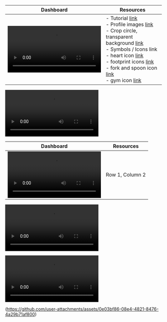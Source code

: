 <table>
   <thead>
      <th>Dashboard</th>
      <th>Resources</th>
   </thead>
   <tr>
     <td>
     <video><source src="https://github-production-user-asset-6210df.s3.amazonaws.com/188713204/407422193-0e03bf86-08e4-4821-8476-4a29b71af800.mp4?X-Amz-Algorithm=AWS4-HMAC-SHA256&X-Amz-Credential=AKIAVCODYLSA53PQK4ZA%2F20250128%2Fus-east-1%2Fs3%2Faws4_request&X-Amz-Date=20250128T173429Z&X-Amz-Expires=300&X-Amz-Signature=4121d0edab0846c222b17236c93efec8eafaca4ea806d4f6f0388653d8b4d808&X-Amz-SignedHeaders=host">
</video>
    </td>
     <td>
        - Tutorial 
        <a href="https://www.youtube.com/watch?v=cYwioeHu_OU&t=1041s">link</a><br>
        - Profile images <a href="https://new.express.adobe.com/"> link</a><br>
        - Crop circle, transparent background <a href="https://crop-circle.imageonline.co/">link</a><br>
        - Symbols / Icons <a hre="https://www.flaticon.com/">link</a><br>
        - heart icon <a href="https://www.flaticon.com/free-icons/heart" title="heart icons">link</a><br>
        - footprint icons <a href="https://www.flaticon.com/free-icons/footprint" title="footprint icons">link</a><br>
        - fork and spoon icon <a href="https://www.flaticon.com/free-icons/fork" title="fork icons">link</a><br>
        - gym icon <a href="https://www.flaticon.com/free-icons/gym" title="gym icons">link</a>
      </td>
   </tr>
</table>

<video><source src="https://github-production-user-asset-6210df.s3.amazonaws.com/188713204/407422193-0e03bf86-08e4-4821-8476-4a29b71af800.mp4?X-Amz-Algorithm=AWS4-HMAC-SHA256&X-Amz-Credential=AKIAVCODYLSA53PQK4ZA%2F20250128%2Fus-east-1%2Fs3%2Faws4_request&X-Amz-Date=20250128T173429Z&X-Amz-Expires=300&X-Amz-Signature=4121d0edab0846c222b17236c93efec8eafaca4ea806d4f6f0388653d8b4d808&X-Amz-SignedHeaders=host">
</video>

| Dashboard | Resources |
|----------|----------|
| <video controls src="dashboard_sport-1.mp4" title="Title"></video> | Row 1, Column 2 |



[<video controls src="https://github.com/VictoriaStetskevych/projects/blob/main/powerBI_dashboards/dashboard_sport/dashboard_sport.mp4" title="Title"></video>](https://github.com/user-attachments/assets/b4857640-3a2d-4a39-8edb-2befe09b73bc)

[<video controls src="https://github.com/VictoriaStetskevych/projects/raw/refs/heads/main/04_dashboard_coffee_sales_mo_chen/dashboard_coffee_sales_mo_chen.mp4" title="Dashboard Coffee Sales"></video>](https://github.com/user-attachments/assets/61aeca15-c861-445c-9508-11e39602b732)

(https://github.com/user-attachments/assets/0e03bf86-08e4-4821-8476-4a29b71af800)


